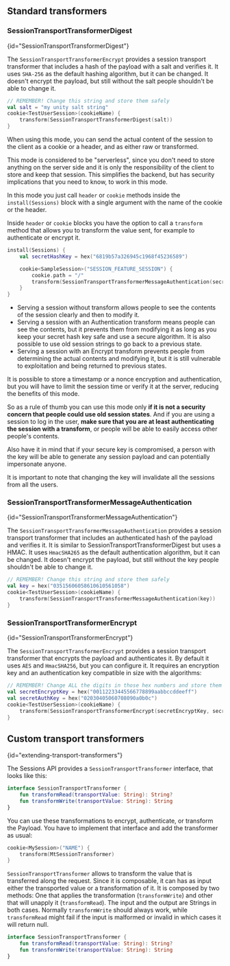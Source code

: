 [//]: # (title: Transformers)

<include src="lib.md" include-id="outdated_warning"/>


## Standard transformers

### SessionTransportTransformerDigest
{id="SessionTransportTransformerDigest"}

The `SessionTransportTransformerEncrypt` provides a session transport transformer that includes
a hash of the payload with a salt and verifies it. It uses `SHA-256` as the default
hashing algorithm, but it can be changed. It doesn't encrypt the payload, but still without the salt people
shouldn't be able to change it.

```kotlin
// REMEMBER! Change this string and store them safely
val salt = "my unity salt string"
cookie<TestUserSession>(cookieName) {
    transform(SessionTransportTransformerDigest(salt))
}
```

When using this mode, you can send the actual content of the session to the client as a cookie or a header, and as either
raw or transformed.

This mode is considered to be "serverless", since you don't need to store anything on the server side and it is only
the responsibility of the client to store and keep that session. This simplifies the backend, but has security
implications that you need to know, to work in this mode.

In this mode you just call `header` or `cookie` methods inside the `install(Sessions)` block with a single argument
with the name of the cookie or the header.

Inside `header` or `cookie` blocks you have the option to call a `transform` method that allows you to transform
the value sent, for example to authenticate or encrypt it.

```kotlin
install(Sessions) {
    val secretHashKey = hex("6819b57a326945c1968f45236589")

    cookie<SampleSession>("SESSION_FEATURE_SESSION") {
        cookie.path = "/"
        transform(SessionTransportTransformerMessageAuthentication(secretHashKey, "HmacSHA256"))
    }
}
```

* Serving a session without transform allows people to see the contents of the session clearly and then to modify it.
* Serving a session with an Authentication transform means people can see the contents, but it prevents them from modifying it as long as you keep your secret hash key safe and use a secure algorithm. It is also possible to use old session strings to go back to a previous state.
* Serving a session with an Encrypt transform prevents people from determining the actual contents and modifying it, but it is still vulnerable to exploitation and being returned to previous states.

It is possible to store a timestamp or a nonce encryption and authentication, but you will have to limit the
session time or verify it at the server, reducing the benefits of this mode.

So as a rule of thumb you can use this mode only **if it is not a security concern that people could use old
session states**. And if you are using a session to log in the user, **make sure that you are at least authenticating
the session with a transform**, or people will be able to easily access other people's contents.

Also have it in mind that if your secure key is compromised, a person with the key will be able to generate any
session payload and can potentially impersonate anyone.

It is important to note that changing the key will invalidate all the sessions from all the users.

### SessionTransportTransformerMessageAuthentication
{id="SessionTransportTransformerMessageAuthentication"}

The `SessionTransportTransformerMessageAuthentication` provides a session transport transformer that includes
an authenticated hash of the payload and verifies it. It is similar to SessionTransportTransformerDigest
but uses a HMAC. It uses `HmacSHA265` as the default authentication algorithm, but it can be changed.
It doesn't encrypt the payload, but still without the key people shouldn't be able to change it.

```kotlin
// REMEMBER! Change this string and store them safely
val key = hex("03515606058610610561058")
cookie<TestUserSession>(cookieName) {
    transform(SessionTransportTransformerMessageAuthentication(key))
}
``` 

### SessionTransportTransformerEncrypt
{id="SessionTransportTransformerEncrypt"}

The `SessionTransportTransformerEncrypt` provides a session transport transformer that encrypts the payload
and authenticates it. By default it uses `AES` and `HmacSHA256`, but you can configure it. It requires
an encryption key and an authentication key compatible in size with the algorithms:

```kotlin
// REMEMBER! Change ALL the digits in those hex numbers and store them safely
val secretEncryptKey = hex("00112233445566778899aabbccddeeff") 
val secretAuthKey = hex("02030405060708090a0b0c")
cookie<TestUserSession>(cookieName) {
    transform(SessionTransportTransformerEncrypt(secretEncryptKey, secretAuthKey))
}
``` 

## Custom transport transformers
{id="extending-transport-transformers"}

The Sessions API provides a `SessionTransportTransformer` interface, that looks like this:

```kotlin
interface SessionTransportTransformer {
    fun transformRead(transportValue: String): String?
    fun transformWrite(transportValue: String): String
}
```

You can use these transformations to encrypt, authenticate, or transform the Payload.
You have to implement that interface and add the transformer as usual:

```kotlin
cookie<MySession>("NAME") {
    transform(MtSessionTransformer)
}
```

`SessionTransportTransformer` allows to transform the value that is transferred along the request. Since it is
composable, it can has as input either the transported value or a transformation of it. It is composed by two methods:
One that applies the transformation (`transformWrite`) and other that will unapply it (`transformRead`).
The input and the output are Strings in both cases.
Normally `transformWrite` should always work, while `transformRead` might fail if the input is malformed or invalid in
which cases it will return null.

```kotlin
interface SessionTransportTransformer {
    fun transformRead(transportValue: String): String?
    fun transformWrite(transportValue: String): String
}
``` 